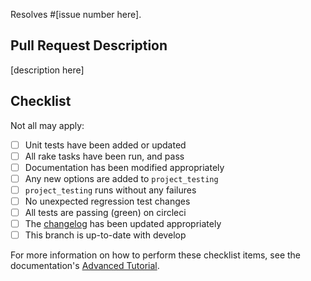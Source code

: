 Resolves #[issue number here].

## Pull Request Description

[description here]

## Checklist

Not all may apply:

- [ ] Unit tests have been added or updated
- [ ] All rake tasks have been run, and pass
- [ ] Documentation has been modified appropriately
- [ ] Any new options are added to `project_testing`
- [ ] `project_testing` runs without any failures
- [ ] No unexpected regression test changes
- [ ] All tests are passing (green) on circleci
- [ ] The [changelog](https://github.com/NREL/resstock/blob/master/CHANGELOG.md) has been updated appropriately
- [ ] This branch is up-to-date with develop

For more information on how to perform these checklist items, see the documentation's [Advanced Tutorial](https://resstock.readthedocs.io/en/latest/advanced_tutorial/index.html).
